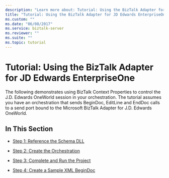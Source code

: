 ```yaml
---
description: "Learn more about: Tutorial: Using the BizTalk Adapter for JD Edwards EnterpriseOne"
title: "Tutorial: Using the BizTalk Adapter for JD Edwards EnterpriseOne"
ms.custom: ""
ms.date: "06/08/2017"
ms.service: biztalk-server
ms.reviewer: ""
ms.suite: ""
ms.topic: tutorial
---
```

# Tutorial: Using the BizTalk Adapter for JD Edwards EnterpriseOne
The following demonstrates using BizTalk Context Properties to control the J.D.  Edwards OneWorld session in your orchestration. The tutorial assumes you have an orchestration that sends BeginDoc, EditLine and EndDoc calls to a send port bound to the Microsoft BizTalk Adapter for J.D. Edwards OneWorld.  
  
## In This Section  
  
-   [Step 1: Reference the Schema DLL](../core/step-1-reference-the-schema-dll1.md)  
  
-   [Step 2: Create the Orchestration](../core/step-2-create-the-orchestration2.md)  
  
-   [Step 3: Complete and Run the Project](../core/step-3-complete-and-run-the-project1.md)  
  
-   [Step 4: Create a Sample XML BeginDoc](../core/step-4-create-a-sample-xml-begindoc2.md)
